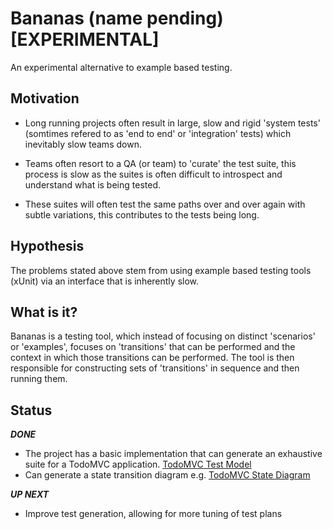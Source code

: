 # Bananas (name pending) [EXPERIMENTAL]

An experimental alternative to example based testing.

## Motivation

* Long running projects often result in large, slow and rigid 'system tests' (somtimes refered to as 'end to end' or 'integration' tests) which inevitably slow teams down.

* Teams often resort to a QA (or team) to 'curate' the test suite, this process is slow as the suites is often difficult to introspect and understand what is being tested.

* These suites will often test the same paths over and over again with subtle variations, this contributes to the tests being long.

## Hypothesis

The problems stated above stem from using example based testing tools (xUnit) via an interface that is inherently slow.

## What is it?

Bananas is a testing tool, which instead of focusing on distinct 'scenarios' or 'examples', focuses on 'transitions' that can be performed and the context in which those transitions can be performed. The tool is then responsible for constructing sets of 'transitions' in sequence and then running them.

## Status

***DONE***

* The project has a basic implementation that can generate an exhaustive suite for a TodoMVC application. [TodoMVC Test Model](test/integration)
* Can generate a state transition diagram e.g. [TodoMVC State Diagram](docs/todo-state-diagram.png)

***UP NEXT***

* Improve test generation, allowing for more tuning of test plans 
